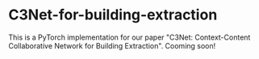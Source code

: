 # C3Net-for-building-extraction

This is a PyTorch implementation for our paper "C3Net: Context-Content Collaborative Network for Building Extraction".
Cooming soon!
